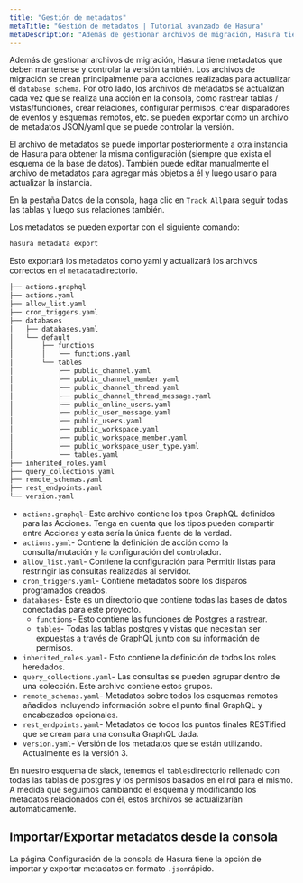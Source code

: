 ```yaml
---
title: "Gestión de metadatos"
metaTitle: "Gestión de metadatos | Tutorial avanzado de Hasura"
metaDescription: "Además de gestionar archivos de migración, Hasura tiene metadatos que deben mantenerse y controlar la versión también."
---
```


Además de gestionar archivos de migración, Hasura tiene metadatos que deben mantenerse y controlar la versión también. Los archivos de migración se crean principalmente para acciones realizadas para actualizar el `database schema`. Por otro lado, los archivos de metadatos se actualizan cada vez que se realiza una acción en la consola, como rastrear tablas / vistas/funciones, crear relaciones, configurar permisos, crear disparadores de eventos y esquemas remotos, etc. se pueden exportar como un archivo de metadatos JSON/yaml que se puede controlar la versión.

El archivo de metadatos se puede importar posteriormente a otra instancia de Hasura para obtener la misma configuración (siempre que exista el esquema de la base de datos). También puede editar manualmente el archivo de metadatos para agregar más objetos a él y luego usarlo para actualizar la instancia.

En la pestaña Datos de la consola, haga clic en `Track All`para seguir todas las tablas y luego sus relaciones también.

Los metadatos se pueden exportar con el siguiente comando:

```bash
hasura metadata export
```

Esto exportará los metadatos como yaml y actualizará los archivos correctos en el `metadata`directorio.

```bash
├── actions.graphql
├── actions.yaml
├── allow_list.yaml
├── cron_triggers.yaml
├── databases
│   ├── databases.yaml
│   └── default
│       ├── functions
│       │   └── functions.yaml
│       └── tables
│           ├── public_channel.yaml
│           ├── public_channel_member.yaml
│           ├── public_channel_thread.yaml
│           ├── public_channel_thread_message.yaml
│           ├── public_online_users.yaml
│           ├── public_user_message.yaml
│           ├── public_users.yaml
│           ├── public_workspace.yaml
│           ├── public_workspace_member.yaml
│           ├── public_workspace_user_type.yaml
│           └── tables.yaml
├── inherited_roles.yaml
├── query_collections.yaml
├── remote_schemas.yaml
├── rest_endpoints.yaml
└── version.yaml
```

- `actions.graphql`- Este archivo contiene los tipos GraphQL definidos para las Acciones. Tenga en cuenta que los tipos pueden compartir entre Acciones y esta sería la única fuente de la verdad.
- `actions.yaml`- Contiene la definición de acción como la consulta/mutación y la configuración del controlador.
- `allow_list.yaml`- Contiene la configuración para Permitir listas para restringir las consultas realizadas al servidor.
- `cron_triggers.yaml`- Contiene metadatos sobre los disparos programados creados.
- `databases`- Este es un directorio que contiene todas las bases de datos conectadas para este proyecto.
   - `functions`- Esto contiene las funciones de Postgres a rastrear.
   - `tables`- Todas las tablas postgres y vistas que necesitan ser expuestas a través de GraphQL junto con su información de permisos.
- `inherited_roles.yaml`- Esto contiene la definición de todos los roles heredados.
- `query_collections.yaml`- Las consultas se pueden agrupar dentro de una colección. Este archivo contiene estos grupos.
- `remote_schemas.yaml`- Metadatos sobre todos los esquemas remotos añadidos incluyendo información sobre el punto final GraphQL y encabezados opcionales.
- `rest_endpoints.yaml`- Metadatos de todos los puntos finales RESTified que se crean para una consulta GraphQL dada.
- `version.yaml`- Versión de los metadatos que se están utilizando. Actualmente es la versión 3.

En nuestro esquema de slack, tenemos el `tables`directorio rellenado con todas las tablas de postgres y los permisos basados en el rol para el mismo. A medida que seguimos cambiando el esquema y modificando los metadatos relacionados con él, estos archivos se actualizarían automáticamente.

## Importar/Exportar metadatos desde la consola

La página Configuración de la consola de Hasura tiene la opción de importar y exportar metadatos en formato `.json`rápido.
